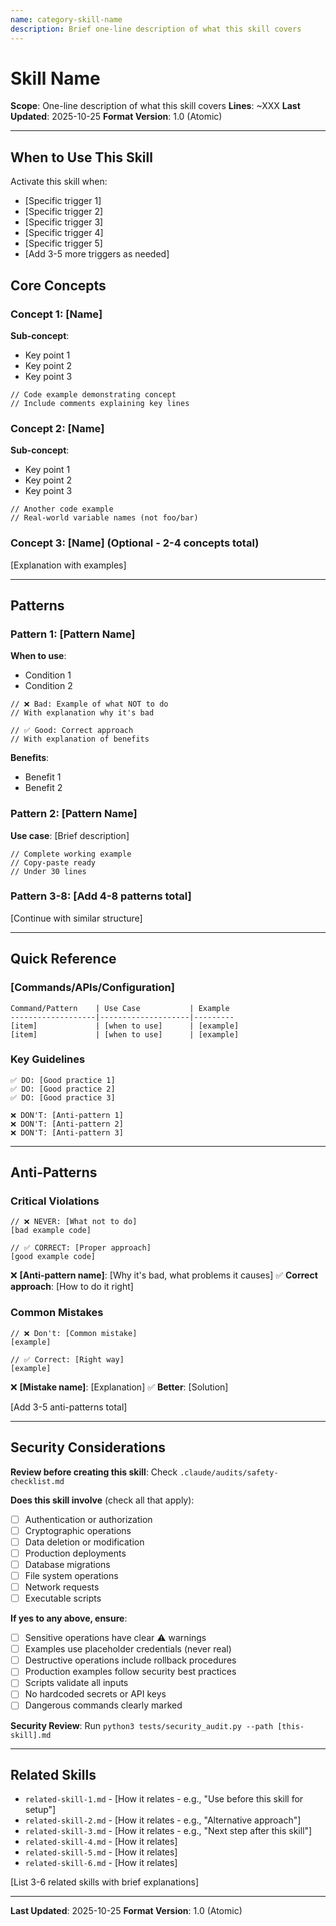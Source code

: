 ```yaml
---
name: category-skill-name
description: Brief one-line description of what this skill covers
---
```


# Skill Name

**Scope**: One-line description of what this skill covers
**Lines**: ~XXX
**Last Updated**: 2025-10-25
**Format Version**: 1.0 (Atomic)

---

## When to Use This Skill

Activate this skill when:
- [Specific trigger 1]
- [Specific trigger 2]
- [Specific trigger 3]
- [Specific trigger 4]
- [Specific trigger 5]
- [Add 3-5 more triggers as needed]

## Core Concepts

### Concept 1: [Name]

**Sub-concept**:
- Key point 1
- Key point 2
- Key point 3

```[language]
// Code example demonstrating concept
// Include comments explaining key lines
```

### Concept 2: [Name]

**Sub-concept**:
- Key point 1
- Key point 2
- Key point 3

```[language]
// Another code example
// Real-world variable names (not foo/bar)
```

### Concept 3: [Name] (Optional - 2-4 concepts total)

[Explanation with examples]

---

## Patterns

### Pattern 1: [Pattern Name]

**When to use**:
- Condition 1
- Condition 2

```[language]
// ❌ Bad: Example of what NOT to do
// With explanation why it's bad

// ✅ Good: Correct approach
// With explanation of benefits
```

**Benefits**:
- Benefit 1
- Benefit 2

### Pattern 2: [Pattern Name]

**Use case**: [Brief description]

```[language]
// Complete working example
// Copy-paste ready
// Under 30 lines
```

### Pattern 3-8: [Add 4-8 patterns total]

[Continue with similar structure]

---

## Quick Reference

### [Commands/APIs/Configuration]

```
Command/Pattern    | Use Case           | Example
-------------------|--------------------|---------
[item]             | [when to use]      | [example]
[item]             | [when to use]      | [example]
```

### Key Guidelines

```
✅ DO: [Good practice 1]
✅ DO: [Good practice 2]
✅ DO: [Good practice 3]

❌ DON'T: [Anti-pattern 1]
❌ DON'T: [Anti-pattern 2]
❌ DON'T: [Anti-pattern 3]
```

---

## Anti-Patterns

### Critical Violations

```[language]
// ❌ NEVER: [What not to do]
[bad example code]

// ✅ CORRECT: [Proper approach]
[good example code]
```

❌ **[Anti-pattern name]**: [Why it's bad, what problems it causes]
✅ **Correct approach**: [How to do it right]

### Common Mistakes

```[language]
// ❌ Don't: [Common mistake]
[example]

// ✅ Correct: [Right way]
[example]
```

❌ **[Mistake name]**: [Explanation]
✅ **Better**: [Solution]

[Add 3-5 anti-patterns total]

---

## Security Considerations

**Review before creating this skill**: Check `.claude/audits/safety-checklist.md`

**Does this skill involve** (check all that apply):
- [ ] Authentication or authorization
- [ ] Cryptographic operations
- [ ] Data deletion or modification
- [ ] Production deployments
- [ ] Database migrations
- [ ] File system operations
- [ ] Network requests
- [ ] Executable scripts

**If yes to any above, ensure**:
- [ ] Sensitive operations have clear ⚠️ warnings
- [ ] Examples use placeholder credentials (never real)
- [ ] Destructive operations include rollback procedures
- [ ] Production examples follow security best practices
- [ ] Scripts validate all inputs
- [ ] No hardcoded secrets or API keys
- [ ] Dangerous commands clearly marked

**Security Review**: Run `python3 tests/security_audit.py --path [this-skill].md`

---

## Related Skills

- `related-skill-1.md` - [How it relates - e.g., "Use before this skill for setup"]
- `related-skill-2.md` - [How it relates - e.g., "Alternative approach"]
- `related-skill-3.md` - [How it relates - e.g., "Next step after this skill"]
- `related-skill-4.md` - [How it relates]
- `related-skill-5.md` - [How it relates]
- `related-skill-6.md` - [How it relates]

[List 3-6 related skills with brief explanations]

---

**Last Updated**: 2025-10-25
**Format Version**: 1.0 (Atomic)
